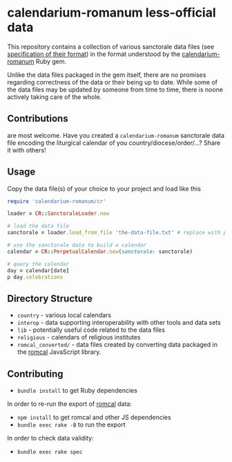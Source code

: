 # calendarium-romanum less-official data

This repository contains a collection of various sanctorale data files
(see [specification of their format][data])
in the format understood by the
[calendarium-romanum][caro] Ruby gem.

Unlike the data files packaged in the gem itself, there are no promises regarding correctness
of the data or their being up to date. While some of the data files may be updated by someone
from time to time, there is noone actively taking care of the whole.

## Contributions

are most welcome. Have you created a `calendarium-romanum` sanctorale data file
encoding the liturgical calendar of you country/diocese/order/...?
Share it with others!

## Usage

Copy the data file(s) of your choice to your project and load like this

```ruby
require 'calendarium-romanum/cr'

loader = CR::SanctoraleLoader.new

# load the data file
sanctorale = loader.load_from_file 'the-data-file.txt' # replace with path to your data file

# use the sanctorale data to build a calendar
calendar = CR::PerpetualCalendar.new(sanctorale: sanctorale)

# query the calendar
day = calendar[date]
p day.celebrations
```

## Directory Structure

* `country` - various local calendars
* `interop` - data supporting interoperability with other tools and data sets
* `lib` - potentially useful code related to the data files
* `religious` - calendars of religious institutes
* `romcal_converted/` - data files created by converting data packaged
  in the [romcal][romcal] JavaScript library.

## Contributing

* `bundle install` to get Ruby dependencies

In order to re-run the export of [romcal][romcal] data:

* `npm install` to get romcal and other JS dependencies
* `bundle exec rake -B` to run the export

In order to check data validity:

* `bundle exec rake spec`

[caro]: https://github.com/igneus/calendarium-romanum
[data]: https://github.com/igneus/calendarium-romanum/blob/master/data/README.md
[romcal]: https://github.com/romcal/romcal
